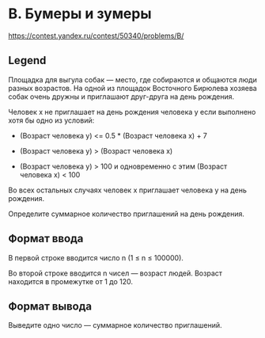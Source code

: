 # B. Бумеры и зумеры

https://contest.yandex.ru/contest/50340/problems/B/

## Legend

Площадка для выгула собак — место, где собираются и общаются люди разных возрастов. На одной из площадок Восточного Бирюлева хозяева собак очень дружны и приглашают друг-друга на день рождения.

Человек x не приглашает на день рождения человека y если выполнено хотя бы одно из условий:

- (Возраст человека y) <= 0.5 \* (Возраст человека x) + 7

- (Возраст человека y) > (Возраст человека x)

- (Возраст человека y) > 100 и одновременно с этим (Возраст человека x) < 100

Во всех остальных случаях человек x приглашает человека y на день рождения.

Определите суммарное количество приглашений на день рождения.

## Формат ввода

В первой строке вводится число n (1 ≤ n ≤ 100000).

Во второй строке вводится n чисел — возраст людей. Возраст находится в промежутке от 1 до 120.

## Формат вывода

Выведите одно число — суммарное количество приглашений.
